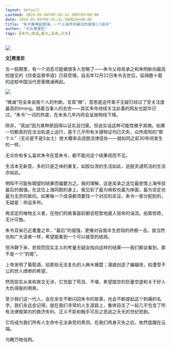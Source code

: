 ```yaml
---
layout: default
Lastmod: 2024-05-04T09:45:41.509785+00:00
date: 2024-05-04T09:45:41.509629+00:00
title: "朱令案再起微澜，一个上海爷叔最后的倔强|八部半"
author: "大头费里尼"
tags: [朱令,微澜,最为,吴承,灭失]
---
```


![](https://images.weserv.nl/?url=https%3A//mmbiz.qpic.cn/mmbiz_jpg/KoE36phPrUiaB4NHrV6hOtNiaOWPXUQwJMUCvDJQ8hME3lBgnXZ5stxlezb4Ee2dLJoL2kca1LecUJMyMb8epJNQ/640%3Fwx_fmt%3Djpeg)

**文|费里尼**

五一假期里，有一个消息可能被很多人忽略了——朱令父母吴承之和朱明新向最高检提交的《侦查监督申请》已获受理。自去年12月22日朱令去世后，延绵数十载的这桩中国当代奇案微澜再起。

![](https://images.weserv.nl/?url=https%3A//mmbiz.qpic.cn/mmbiz_jpg/KoE36phPrUiaB4NHrV6hOtNiaOWPXUQwJMVkwXthADna1GfbXycbmZmxibh18AuvdVIbxiaCGpNf5jrDeDLpPXwLgQ/640%3Fwx_fmt%3Djpeg)

“微澜”完全来自我个人的判断。言其“微”，意思是这件案子无疑已经过了受关注度最高的timing。随着当事人的去世——其实多年持续关注此事的网友也韶华已过，“朱令”一词的热度，在未来几年内将会呈抛物线下降。  

除非，“真凶”因为某种原因得以证实且归案。但说实话这种可能性微乎其微。如果一切都真的在法治轨道上运行，基于几乎所有关键物证均已灭失，众所周知的“那个人”（无论是不是S女士）绝大概率会逃脱法律惩处——就如同之前30年间发生的一样。‍‍‍‍‍‍‍‍‍

无论你有多么喜欢朱令在意朱令，都不能对这个结果视而不见。

生活本无新意，多的只是乏味的重复。如胶似漆的生活如此，逃脱天谴苟活的生活亦如此。

明知不可能有期望的结果而偏要为之。我的理解，这是吴承之这位最悲情上海爷叔最后的倔强。在这位上海同胞的身上，我见到了最为绵软也最为体面，最为坚定也最为无奈的抵抗。如果每一个成语都须要找一个对应的实证，朱令一家分配到的，无疑是：命运多舛。‍‍‍‍‍

再坚定的唯物主义者，在他们的故事面前都会短暂地遁入宿命的湍流。拍案惊奇。无计可施。

朱令双亲已近耄耋之年，“最后”的倔强，更像对自我半生悲恸的终极一击。我当然也和广大读者一样，希望能看到一个可以接受的结局。‍‍‍

但冷静下来，悲观而现实主义的考量无疑会指向这样的结果——我们都会看到，那不是一个“豹尾”。

上帝发明了葡萄酒，给那些无法复仇的人麻木痛楚；漫威创造了蝙蝠侠，给遭受不公的世人缥缈的希望。

然而现实从来和爽文无涉，它充盈了苟且、不堪、希望踏空的巨量空虚和关于好人大仇得报的哂笑。‍‍

至少我们这一代人，会在余生不断闪回朱令的故事，也会不断提起这个刺痛的名字。我们永远会记得，就在我们寻常的人生道路上，集体目击了一起几乎包含了所有法律框架内的救济失利、正义不彰和触手可及之恶逃之夭夭的世纪悲剧。

它将成为我们所有人生命中无法承受的黑洞，在我们肉身灭失之后，依然盘踞在云端。

鸟瞰万物刍狗。

